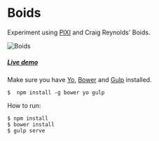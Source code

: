 # Boids
Experiment using [PIXI][pixi] and Craig Reynolds' Boids.

![Boids](http://puga.com.br/play/boids/images/boids.png)

##### [Live demo][demo]

Make sure you have [Yo][yo], [Bower][bower] and [Gulp][gulp] installed.

	$  npm install -g bower yo gulp

How to run:

	$ npm install
	$ bower install
	$ gulp serve




[boids]: https://en.wikipedia.org/wiki/Boids
[bower]: http://bower.io
[demo]: https://lab.puga.com.br/boids/
[gulp]: http://gulpjs.com
[pixi]: http://www.pixijs.com/
[yo]: http://yeoman.io/
